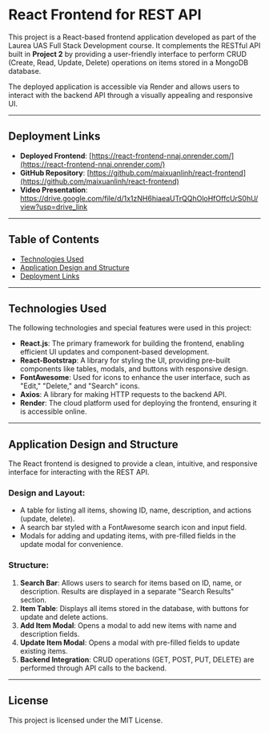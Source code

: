 # React Frontend for REST API

This project is a React-based frontend application developed as part of the Laurea UAS Full Stack Development course. It complements the RESTful API built in **Project 2** by providing a user-friendly interface to perform CRUD (Create, Read, Update, Delete) operations on items stored in a MongoDB database. 

The deployed application is accessible via Render and allows users to interact with the backend API through a visually appealing and responsive UI.

---

## Deployment Links

- **Deployed Frontend**: [https://react-frontend-nnaj.onrender.com/](https://react-frontend-nnaj.onrender.com/)  
- **GitHub Repository**: [https://github.com/maixuanlinh/react-frontend](https://github.com/maixuanlinh/react-frontend)  
- **Video Presentation**: https://drive.google.com/file/d/1x1zNH6hiaeaUTrQQhOloHfOffcUrS0hU/view?usp=drive_link

---


## Table of Contents

- [Technologies Used](#technologies-used)
- [Application Design and Structure](#application-design-and-structure)
- [Deployment Links](#deployment-links)

---

## Technologies Used

The following technologies and special features were used in this project:

- **React.js**: The primary framework for building the frontend, enabling efficient UI updates and component-based development.
- **React-Bootstrap**: A library for styling the UI, providing pre-built components like tables, modals, and buttons with responsive design.
- **FontAwesome**: Used for icons to enhance the user interface, such as "Edit," "Delete," and "Search" icons.
- **Axios**: A library for making HTTP requests to the backend API.
- **Render**: The cloud platform used for deploying the frontend, ensuring it is accessible online.

---

## Application Design and Structure

The React frontend is designed to provide a clean, intuitive, and responsive interface for interacting with the REST API.

### **Design and Layout:**
- A table for listing all items, showing ID, name, description, and actions (update, delete).
- A search bar styled with a FontAwesome search icon and input field.
- Modals for adding and updating items, with pre-filled fields in the update modal for convenience.

### **Structure:**
1. **Search Bar**: Allows users to search for items based on ID, name, or description. Results are displayed in a separate "Search Results" section.
2. **Item Table**: Displays all items stored in the database, with buttons for update and delete actions.
3. **Add Item Modal**: Opens a modal to add new items with name and description fields.
4. **Update Item Modal**: Opens a modal with pre-filled fields to update existing items.
5. **Backend Integration**: CRUD operations (GET, POST, PUT, DELETE) are performed through API calls to the backend.

---

## License

This project is licensed under the MIT License.
